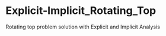 # Explicit-Implicit_Rotating_Top

Rotating top problem solution with Explicit and Implicit Analysis
